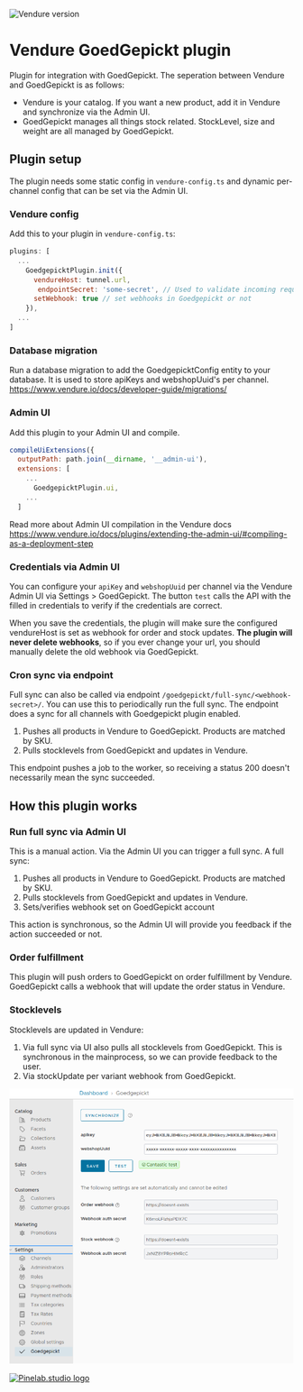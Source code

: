 ![Vendure version](https://img.shields.io/npm/dependency-version/vendure-plugin-goedgepickt/dev/@vendure/core)

# Vendure GoedGepickt plugin

Plugin for integration with GoedGepickt. The seperation between Vendure and GoedGepickt is as follows:

- Vendure is your catalog. If you want a new product, add it in Vendure and synchronize via the Admin UI.
- GoedGepickt manages all things stock related. StockLevel, size and weight are all managed by GoedGepickt.

## Plugin setup

The plugin needs some static config in `vendure-config.ts` and dynamic per-channel config that can be set via the Admin
UI.

### Vendure config

Add this to your plugin in `vendure-config.ts`:

```js
plugins: [
  ...
    GoedgepicktPlugin.init({
      vendureHost: tunnel.url,
       endpointSecret: 'some-secret', // Used to validate incoming requests to /fullsync
      setWebhook: true // set webhooks in Goedgepickt or not
    }),
  ...
]
```

### Database migration

Run a database migration to add the GoedgepicktConfig entity to your database. It is used to store apiKeys and
webshopUuid's per channel.
https://www.vendure.io/docs/developer-guide/migrations/

### Admin UI

Add this plugin to your Admin UI and compile.

```js
compileUiExtensions({
  outputPath: path.join(__dirname, '__admin-ui'),
  extensions: [
    ...
      GoedgepicktPlugin.ui,
    ...
  ]
```

Read more about Admin UI compilation in the Vendure
docs https://www.vendure.io/docs/plugins/extending-the-admin-ui/#compiling-as-a-deployment-step

### Credentials via Admin UI

You can configure your `apiKey` and `webshopUuid` per channel via the Vendure Admin UI via Settings > GoedGepickt. The
button `test`
calls the API with the filled in credentials to verify if the credentials are correct.

When you save the credentials, the plugin will make sure the configured vendureHost is set as webhook for order and
stock updates. **The plugin will never delete webhooks**, so if you ever change your url, you should manually delete the
old webhook via GoedGepickt.

### Cron sync via endpoint

Full sync can also be called via endpoint `/goedgepickt/full-sync/<webhook-secret>/`. You can use this to
periodically run the full sync. The endpoint does a sync for all channels with Goedgepickt plugin enabled.

1. Pushes all products in Vendure to GoedGepickt. Products are matched by SKU.
2. Pulls stocklevels from GoedGepickt and updates in Vendure.

This endpoint pushes a job to the worker, so receiving a status 200 doesn't necessarily mean the sync succeeded.

## How this plugin works

### Run full sync via Admin UI

This is a manual action. Via the Admin UI you can trigger a full sync. A full sync:

1. Pushes all products in Vendure to GoedGepickt. Products are matched by SKU.
2. Pulls stocklevels from GoedGepickt and updates in Vendure.
3. Sets/verifies webhook set on GoedGepickt account

This action is synchronous, so the Admin UI will provide you feedback if the action succeeded or not.

### Order fulfillment

This plugin will push orders to GoedGepickt on order fulfillment by Vendure. GoedGepickt calls a webhook that will
update the order status in Vendure.

### Stocklevels

Stocklevels are updated in Vendure:

1. Via full sync via UI also pulls all stocklevels from GoedGepickt. This is synchronous in the mainprocess, so we can
   provide feedback to the user.
2. Via stockUpdate per variant webhook from GoedGepickt.

![UI screenshot](./docs/img.png)

[![Pinelab.studio logo](https://pinelab.studio/img/pinelab-logo.png)](https://pinelab.studio)
